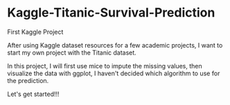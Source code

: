 # Kaggle-Titanic-Survival-Prediction
First Kaggle Project

After using Kaggle dataset resources for a few academic projects, I want to start my own project with the Titanic dataset.

In this project, I will first use mice to impute the missing values, then visualize the data with ggplot, I haven't decided which algorithm to use for the prediction.

Let's get started!!!
